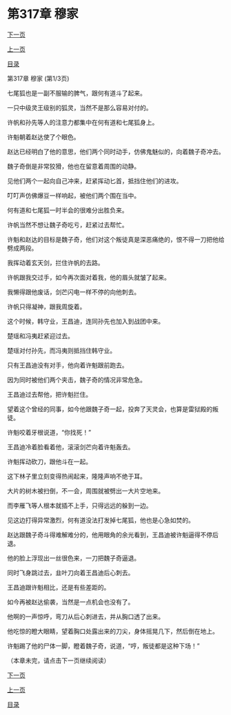 <h1>第317章    穆家</h1>
            <div><p><a href="./0949_%E7%AC%AC317%E7%AB%A0_%E7%A9%86%E5%AE%B6.md">下一页</a></p><p><a href="./0947_%E7%AC%AC316%E7%AB%A0_%E4%B8%83%E5%B0%BE%E7%8B%90.md">上一页</a></p><p><a href="../">目录</a></p></div>
            <div><p>第317章    穆家 (第1/3页)</p><p>七尾狐也是一副不服输的脾气，跟何有道斗了起来。</p><p>一只中级灵王级别的狐灵，当然不是那么容易对付的。</p><p>许帆和孙先等人的注意力都集中在何有道和七尾狐身上。</p><p>许魁朝着赵达使了个眼色。</p><p>赵达已经明白了他的意思，他们两个同时动手，仿佛鬼魅似的，向着魏子奇冲去。</p><p>魏子奇倒是非常狡猾，他也在留意着周围的动静。</p><p>见他们两个一起向自己冲来，赶紧挥动匕首，抵挡住他们的进攻。</p><p>叮叮声仿佛爆豆一样响起，被他们两个围在当中。</p><p>何有道和七尾狐一时半会的很难分出胜负来。</p><p>许帆当然不想让魏子奇吃亏，赶紧过去帮忙。</p><p>许魁和赵达的目标是魏子奇，他们对这个叛徒真是深恶痛绝的，恨不得一刀把他给劈成两段。</p><p>我挥动着玄天剑，拦住许帆的去路。</p><p>许帆跟我交过手，如今再次面对着我，他的眉头就皱了起来。</p><p>我懒得跟他废话，剑芒闪电一样不停的向他刺去。</p><p>许帆只得凝神，跟我周旋着。</p><p>这个时候，韩守业，王昌迪，连同孙先也加入到战团中来。</p><p>楚瑶和冯夷赶紧迎过去。</p><p>楚瑶对付孙先，而冯夷则抵挡住韩守业。</p><p>只有王昌迪没有对手，他向着许魁跟前跑去。</p><p>因为同时被他们两个夹击，魏子奇的情况非常危急。</p><p>王昌迪过去帮他，把许魁拦住。</p><p>望着这个曾经的同事，如今他跟魏子奇一起，投奔了天灵会，也算是雷狱殿的叛徒。</p><p>许魁咬着牙根说道，“你找死！”</p><p>王昌迪冷着脸看着他，滚滚剑芒向着许魁轰去。</p><p>许魁挥动砍刀，跟他斗在一起。</p><p>这下林子里立刻变得热闹起来，隆隆声响不绝于耳。</p><p>大片的树木被扫倒，不一会，周围就被劈出一大片空地来。</p><p>而李雁飞等人根本就插不上手，只得远远的躲到一边。</p><p>见这边打得异常激烈，何有道没法打发掉七尾狐，他也是心急如焚的。</p><p>赵达跟魏子奇斗得难解难分的，他用眼角的余光看到，王昌迪被许魁逼得不停后退。</p><p>他的脸上浮现出一丝很色来，一刀把魏子奇逼退。</p><p>同时飞身跳过去，韭叶刀向着王昌迪后心刺去。</p><p>王昌迪跟许魁相比，还是有些差距的。</p><p>如今再被赵达偷袭，当然是一点机会也没有了。</p><p>他啊的一声惊呼，弯刀从后心刺进去，并从胸口透了出来。</p><p>他吃惊的瞪大眼睛，望着胸口处露出来的刀尖，身体摇晃几下，然后倒在地上。</p><p>许魁踢了他的尸体一脚，瞪着魏子奇，说道，“哼，叛徒都是这种下场！”</p><p>（本章未完，请点击下一页继续阅读）</p></div>
            <div><p><a href="./0949_%E7%AC%AC317%E7%AB%A0_%E7%A9%86%E5%AE%B6.md">下一页</a></p><p><a href="./0947_%E7%AC%AC316%E7%AB%A0_%E4%B8%83%E5%B0%BE%E7%8B%90.md">上一页</a></p><p><a href="../">目录</a></p></div>